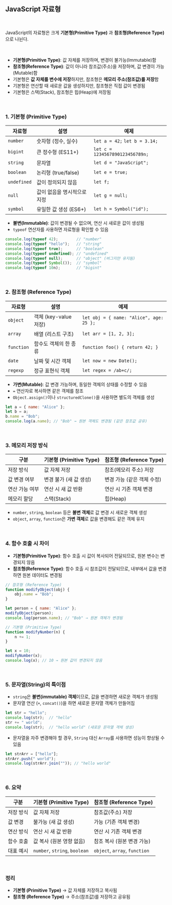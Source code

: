 ## **JavaScript 자료형**

<br>

JavaScript의 자료형은 크게 **기본형(Primitive Type)** 과 **참조형(Reference Type)** 으로 나뉜다.

<br>

- **기본형(Primitive Type)**: 값 자체를 저장하며, 변경이 불가능(Immutable)함  
- **참조형(Reference Type)**: 값이 아니라 참조값(주소)을 저장하며, 값 변경이 가능(Mutable)함  
- 기본형은 **값 자체를 변수에 저장**하지만, 참조형은 **메모리 주소(참조값)를 저장**함  
- 기본형은 연산할 때 새로운 값을 생성하지만, 참조형은 직접 값이 변경됨  
- 기본형은 스택(Stack), 참조형은 힙(Heap)에 저장됨  

<br>

### **1. 기본형 (Primitive Type)**

| 자료형   | 설명            | 예제            |
|---------|----------------|----------------|
| `number`  | 숫자형 (정수, 실수) | `let a = 42;` `let b = 3.14;` |
| `bigint`  | 큰 정수형 (ES11+) | `let c = 1234567890123456789n;` |
| `string`  | 문자열 | `let d = "JavaScript";` |
| `boolean` | 논리형 (true/false) | `let e = true;` |
| `undefined` | 값이 정의되지 않음 | `let f;` |
| `null` | 값이 없음을 명시적으로 지정 | `let g = null;` |
| `symbol` | 유일한 값 생성 (ES6+) | `let h = Symbol("id");` |

- **불변(Immutable)**: 값이 변경될 수 없으며, 연산 시 새로운 값이 생성됨  
- `typeof` 연산자를 사용하면 자료형을 확인할 수 있음  

```javascript
console.log(typeof 42);        // "number"
console.log(typeof "hello");   // "string"
console.log(typeof true);      // "boolean"
console.log(typeof undefined); // "undefined"
console.log(typeof null);      // "object" (버그지만 유지됨)
console.log(typeof Symbol());  // "symbol"
console.log(typeof 10n);       // "bigint"
```

<br>

### **2. 참조형 (Reference Type)**

| 자료형   | 설명                      | 예제                         |
|---------|--------------------------|-----------------------------|
| `object` | 객체 (key-value 저장) | `let obj = { name: "Alice", age: 25 };` |
| `array`  | 배열 (리스트 구조) | `let arr = [1, 2, 3];` |
| `function` | 함수도 객체의 한 종류 | `function foo() { return 42; }` |
| `date` | 날짜 및 시간 객체 | `let now = new Date();` |
| `regexp` | 정규 표현식 객체 | `let regex = /ab+c/;` |

- **가변(Mutable)**: 값 변경 가능하며, 동일한 객체의 상태를 수정할 수 있음  
- `=` 연산자로 복사하면 같은 객체를 참조  
- `Object.assign()`이나 `structuredClone()`을 사용하면 별도의 객체를 생성  

```javascript
let a = { name: "Alice" };
let b = a;
b.name = "Bob";
console.log(a.name); // "Bob" → 원본 객체도 변경됨 (같은 참조값 공유)
```

<br>

### **3. 메모리 저장 방식**

| 구분   | 기본형 (Primitive Type) | 참조형 (Reference Type) |
|--------|------------------------|------------------------|
| 저장 방식 | 값 자체 저장          | 참조(메모리 주소) 저장 |
| 값 변경 여부 | 변경 불가 (새 값 생성) | 변경 가능 (같은 객체 수정) |
| 연산 가능 여부 | 연산 시 새 값 반환 | 연산 시 기존 객체 변경 |
| 메모리 할당 | 스택(Stack)         | 힙(Heap) |

- `number`, `string`, `boolean` 등은 **불변 객체**로 값 변경 시 새로운 객체 생성  
- `object`, `array`, `function`은 **가변 객체**로 값을 변경해도 같은 객체 유지  

<br>

### **4. 함수 호출 시 차이**

- **기본형(Primitive Type)**: 함수 호출 시 값이 복사되어 전달되므로, 원본 변수는 변경되지 않음  
- **참조형(Reference Type)**: 함수 호출 시 참조값이 전달되므로, 내부에서 값을 변경하면 원본 데이터도 변경됨  

```javascript
// 참조형 (Reference Type)
function modifyObject(obj) {
    obj.name = "Bob";
}

let person = { name: "Alice" };
modifyObject(person);
console.log(person.name); // "Bob" → 원본 객체가 변경됨
```

```javascript
// 기본형 (Primitive Type)
function modifyNumber(n) {
    n += 1;
}

let x = 10;
modifyNumber(x);
console.log(x); // 10 → 원본 값이 변경되지 않음
```

<br>

### **5. 문자열(String)의 특이점**
- `string`은 **불변(immutable) 객체**이므로, 값을 변경하면 새로운 객체가 생성됨  
- 문자열 연산 (`+`, `concat()`)을 하면 새로운 문자열 객체가 만들어짐  

```javascript
let str = "hello";
console.log(str);  // "hello"
str += " world";
console.log(str);  // "hello world" (새로운 문자열 객체 생성)
```

- 문자열을 자주 변경해야 할 경우, `String` 대신 `Array`를 사용하면 성능이 향상될 수 있음  

```javascript
let strArr = ["hello"];
strArr.push(" world");
console.log(strArr.join("")); // "hello world"
```

<br>

### **6. 요약**

| 구분   | 기본형 (Primitive Type) | 참조형 (Reference Type) |
|--------|------------------------|------------------------|
| 저장 방식 | 값 자체 저장          | 참조값(주소) 저장 |
| 값 변경 | 불가능 (새 값 생성)  | 가능 (기존 객체 변경) |
| 연산 방식 | 연산 시 새 값 반환  | 연산 시 기존 객체 변경 |
| 함수 호출 | 값 복사 (원본 영향 없음) | 참조 복사 (원본 변경 가능) |
| 대표 예시 | `number`, `string`, `boolean` | `object`, `array`, `function` |

<br>

### **정리**
- **기본형 (Primitive Type)** → 값 자체를 저장하고 복사됨  
- **참조형 (Reference Type)** → 주소(참조값)를 저장하고 공유됨  
